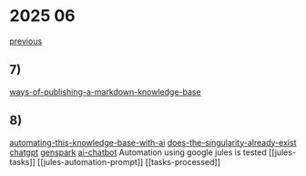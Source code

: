 # 2025 06

[previous](2025-05.md)
## 7)
[ways-of-publishing-a-markdown-knowledge-base](../../topics/data/open-data/ways-of-publishing-a-markdown-knowledge-base.md)

## 8)
[automating-this-knowledge-base-with-ai](../../topics/ai/concepts/automating-this-knowledge-base-with-ai.md)
[does-the-singularity-already-exist](../../topics/ai/singularity/does-the-singularity-already-exist.md)
[chatgpt](../../topics/ai/tools/chatgpt.md)
[genspark](../../topics/ai/agents/genspark.md)
[ai-chatbot](../../topics/ai/tools/ai-chatbot.md)
Automation using google jules is tested
[[jules-tasks]]
[[jules-automation-prompt]]
[[tasks-processed]]

